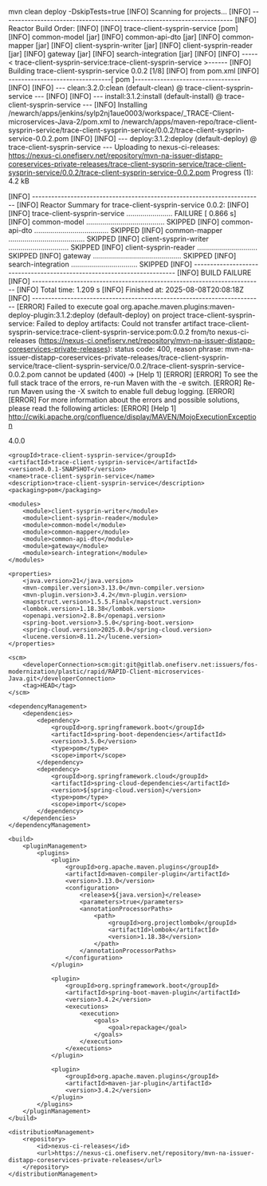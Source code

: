 mvn clean deploy -DskipTests=true
[INFO] Scanning for projects...
[INFO] ------------------------------------------------------------------------
[INFO] Reactor Build Order:
[INFO] 
[INFO] trace-client-sysprin-service                                       [pom]
[INFO] common-model                                                       [jar]
[INFO] common-api-dto                                                     [jar]
[INFO] common-mapper                                                      [jar]
[INFO] client-sysprin-writer                                              [jar]
[INFO] client-sysprin-reader                                              [jar]
[INFO] gateway                                                            [jar]
[INFO] search-integration                                                 [jar]
[INFO] 
[INFO] -----< trace-client-sysprin-service:trace-client-sysprin-service >------
[INFO] Building trace-client-sysprin-service 0.0.2                        [1/8]
[INFO]   from pom.xml
[INFO] --------------------------------[ pom ]---------------------------------
[INFO] 
[INFO] --- clean:3.2.0:clean (default-clean) @ trace-client-sysprin-service ---
[INFO] 
[INFO] --- install:3.1.2:install (default-install) @ trace-client-sysprin-service ---
[INFO] Installing /newarch/apps/jenkins/sylp2nj1aue0003/workspace/_TRACE-Client-microservices-Java-2/pom.xml to /newarch/apps/maven-repo/trace-client-sysprin-service/trace-client-sysprin-service/0.0.2/trace-client-sysprin-service-0.0.2.pom
[INFO] 
[INFO] --- deploy:3.1.2:deploy (default-deploy) @ trace-client-sysprin-service ---
Uploading to nexus-ci-releases: https://nexus-ci.onefiserv.net/repository/mvn-na-issuer-distapp-coreservices-private-releases/trace-client-sysprin-service/trace-client-sysprin-service/0.0.2/trace-client-sysprin-service-0.0.2.pom
Progress (1): 4.2 kB
                    
[INFO] ------------------------------------------------------------------------
[INFO] Reactor Summary for trace-client-sysprin-service 0.0.2:
[INFO] 
[INFO] trace-client-sysprin-service ....................... FAILURE [  0.866 s]
[INFO] common-model ....................................... SKIPPED
[INFO] common-api-dto ..................................... SKIPPED
[INFO] common-mapper ...................................... SKIPPED
[INFO] client-sysprin-writer .............................. SKIPPED
[INFO] client-sysprin-reader .............................. SKIPPED
[INFO] gateway ............................................ SKIPPED
[INFO] search-integration ................................. SKIPPED
[INFO] ------------------------------------------------------------------------
[INFO] BUILD FAILURE
[INFO] ------------------------------------------------------------------------
[INFO] Total time:  1.209 s
[INFO] Finished at: 2025-08-08T20:08:18Z
[INFO] ------------------------------------------------------------------------
[ERROR] Failed to execute goal org.apache.maven.plugins:maven-deploy-plugin:3.1.2:deploy (default-deploy) on project trace-client-sysprin-service: Failed to deploy artifacts: Could not transfer artifact trace-client-sysprin-service:trace-client-sysprin-service:pom:0.0.2 from/to nexus-ci-releases (https://nexus-ci.onefiserv.net/repository/mvn-na-issuer-distapp-coreservices-private-releases): status code: 400, reason phrase: mvn-na-issuer-distapp-coreservices-private-releases/trace-client-sysprin-service/trace-client-sysprin-service/0.0.2/trace-client-sysprin-service-0.0.2.pom cannot be updated (400) -> [Help 1]
[ERROR] 
[ERROR] To see the full stack trace of the errors, re-run Maven with the -e switch.
[ERROR] Re-run Maven using the -X switch to enable full debug logging.
[ERROR] 
[ERROR] For more information about the errors and possible solutions, please read the following articles:
[ERROR] [Help 1] http://cwiki.apache.org/confluence/display/MAVEN/MojoExecutionException






<?xml version="1.0" encoding="UTF-8"?>
<project xmlns="http://maven.apache.org/POM/4.0.0"
         xmlns:xsi="http://www.w3.org/2001/XMLSchema-instance"
         xsi:schemaLocation="http://maven.apache.org/POM/4.0.0 http://maven.apache.org/xsd/maven-4.0.0.xsd">
    <modelVersion>4.0.0</modelVersion>

    <groupId>trace-client-sysprin-service</groupId>
    <artifactId>trace-client-sysprin-service</artifactId>
    <version>0.0.1-SNAPSHOT</version>
    <name>trace-client-sysprin-service</name>
    <description>trace-client-sysprin-service</description>
    <packaging>pom</packaging>

    <modules>
        <module>client-sysprin-writer</module>
        <module>client-sysprin-reader</module>
        <module>common-model</module>
        <module>common-mapper</module>
        <module>common-api-dto</module>
        <module>gateway</module>
        <module>search-integration</module>
    </modules>

    <properties>
        <java.version>21</java.version>
        <mvn-compiler.version>3.13.0</mvn-compiler.version>
        <mvn-plugin.version>3.4.2</mvn-plugin.version>
        <mapstruct.version>1.5.5.Final</mapstruct.version>
        <lombok.version>1.18.38</lombok.version>
        <openapi.version>2.8.8</openapi.version>
        <spring-boot.version>3.5.0</spring-boot.version>
        <spring-cloud.version>2025.0.0</spring-cloud.version>
        <lucene.version>8.11.2</lucene.version>
    </properties>

    <scm>
        <developerConnection>scm:git:git@gitlab.onefiserv.net:issuers/fos-modernization/plastic/rapid/RAPID-Client-microservices-Java.git</developerConnection>
        <tag>HEAD</tag>
    </scm>

    <dependencyManagement>
        <dependencies>
            <dependency>
                <groupId>org.springframework.boot</groupId>
                <artifactId>spring-boot-dependencies</artifactId>
                <version>3.5.0</version>
                <type>pom</type>
                <scope>import</scope>
            </dependency>
            <dependency>
                <groupId>org.springframework.cloud</groupId>
                <artifactId>spring-cloud-dependencies</artifactId>
                <version>${spring-cloud.version}</version>
                <type>pom</type>
                <scope>import</scope>
            </dependency>
        </dependencies>
    </dependencyManagement>

    <build>
        <pluginManagement>
            <plugins>
                <plugin>
                    <groupId>org.apache.maven.plugins</groupId>
                    <artifactId>maven-compiler-plugin</artifactId>
                    <version>3.13.0</version>
                    <configuration>
                        <release>${java.version}</release>
                        <parameters>true</parameters>
                        <annotationProcessorPaths>
                            <path>
                                <groupId>org.projectlombok</groupId>
                                <artifactId>lombok</artifactId>
                                <version>1.18.38</version>
                            </path>
                        </annotationProcessorPaths>
                    </configuration>
                </plugin>

                <plugin>
                    <groupId>org.springframework.boot</groupId>
                    <artifactId>spring-boot-maven-plugin</artifactId>
                    <version>3.4.2</version>
                    <executions>
                        <execution>
                            <goals>
                                <goal>repackage</goal>
                            </goals>
                        </execution>
                    </executions>
                </plugin>

                <plugin>
                    <groupId>org.apache.maven.plugins</groupId>
                    <artifactId>maven-jar-plugin</artifactId>
                    <version>3.4.2</version>
                </plugin>
            </plugins>
        </pluginManagement>
    </build>

    <distributionManagement>
        <repository>
            <id>nexus-ci-releases</id>
            <url>https://nexus-ci.onefiserv.net/repository/mvn-na-issuer-distapp-coreservices-private-releases</url>
        </repository>
    </distributionManagement>

</project>




